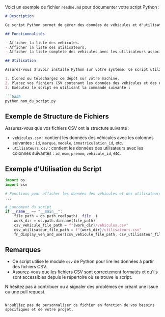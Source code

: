 Voici un exemple de fichier `readme.md` pour documenter votre script Python :

```markdown
# Description

Ce script Python permet de gérer des données de véhicules et d'utilisateurs à partir de fichiers CSV contenant des informations sur les véhicules et les utilisateurs associés.

## Fonctionnalités

- Afficher la liste des véhicules.
- Afficher la liste des utilisateurs.
- Afficher la liste complète des véhicules avec les utilisateurs associés.

## Utilisation

Assurez-vous d'avoir installé Python sur votre système. Ce script utilise Python 3.

1. Clonez ou téléchargez ce dépôt sur votre machine.
2. Placez vos fichiers CSV contenant les données des véhicules et des utilisateurs dans le même répertoire que le script.
3. Exécutez le script en utilisant la commande suivante :

```bash
python nom_du_script.py
```

## Exemple de Structure de Fichiers

Assurez-vous que vos fichiers CSV ont la structure suivante :

- `vehicules.csv` : contient les données des véhicules avec les colonnes suivantes : `id`, `marque`, `modele`, `immatriculation_id`, etc.
- `utilisateurs.csv` : contient les données des utilisateurs avec les colonnes suivantes : `id`, `nom`, `prenom`, `vehicule_id`, etc.

## Exemple d'Utilisation du Script

```python
import os
import csv

# Fonctions pour afficher les données des véhicules et des utilisateurs
...

# Lancement du script
if __name__ == "__main__":
    file_path = os.path.realpath(__file__)
    work_dir = os.path.dirname(file_path)
    csv_vehicule_file_path = f"{work_dir}/vehicules.csv"
    csv_utilisateur_file_path = f"{work_dir}/utilisateurs.csv"
    fn_display_veh_and_user(csv_vehicule_file_path, csv_utilisateur_file_path)
```

## Remarques

- Ce script utilise le module `csv` de Python pour lire les données à partir des fichiers CSV.
- Assurez-vous que les fichiers CSV sont correctement formatés et qu'ils sont accessibles depuis le répertoire où se trouve le script.

N'hésitez pas à contribuer ou à signaler des problèmes en créant une issue ou une pull request.
```

N'oubliez pas de personnaliser ce fichier en fonction de vos besoins spécifiques et de votre projet.